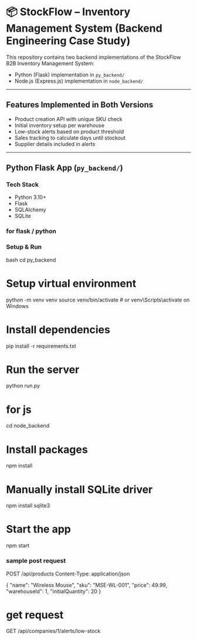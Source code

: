 # 📦 StockFlow – Inventory Management System (Backend Engineering Case Study)

This repository contains two backend implementations of the StockFlow B2B Inventory Management System:

- Python (Flask) implementation in `py_backend/`
-  Node.js (Express.js) implementation in `node_backend/`

---

##  Features Implemented in Both Versions

- Product creation API with unique SKU check
- Initial inventory setup per warehouse
- Low-stock alerts based on product threshold
- Sales tracking to calculate days until stockout
- Supplier details included in alerts

---

##  Python Flask App (`py_backend/`)

###  Tech Stack

- Python 3.10+
- Flask
- SQLAlchemy
- SQLite

### for flask / python
###  Setup & Run

bash
cd py_backend

# Setup virtual environment
python -m venv venv
source venv/bin/activate  # or venv\Scripts\activate on Windows

# Install dependencies
pip install -r requirements.txt

# Run the server
python run.py


# for js 
cd node_backend

# Install packages
npm install

# Manually install SQLite driver
npm install sqlite3

# Start the app
npm start

 
### sample post request 


POST /api/products
Content-Type: application/json

{
  "name": "Wireless Mouse",
  "sku": "MSE-WL-001",
  "price": 49.99,
  "warehouseId": 1,
  "initialQuantity": 20
}

# get request 
GET /api/companies/1/alerts/low-stock
